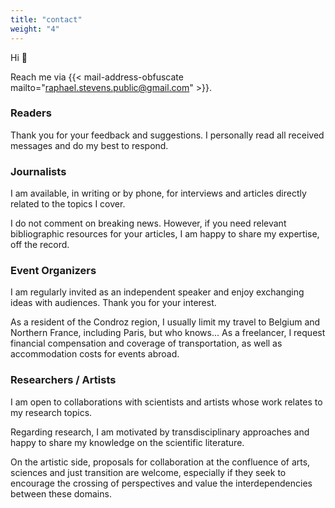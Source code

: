 ```yaml
---
title: "contact"
weight: "4"
---
```


Hi :wave:

Reach me via {{< mail-address-obfuscate mailto="raphael.stevens.public@gmail.com" >}}.

### Readers

Thank you for your feedback and suggestions. I personally read all received messages and do my best to respond.

### Journalists

I am available, in writing or by phone, for interviews and articles directly related to the topics I cover.

I do not comment on breaking news. However, if you need relevant bibliographic resources for your articles, I am happy to share my expertise, off the record.

### Event Organizers

I am regularly invited as an independent speaker and enjoy exchanging ideas with audiences. Thank you for your interest.

As a resident of the Condroz region, I usually limit my travel to Belgium and Northern France, including Paris, but who knows... As a freelancer, I request financial compensation and coverage of transportation, as well as accommodation costs for events abroad. 

### Researchers / Artists

I am open to collaborations with scientists and artists whose work relates to my research topics.

Regarding research, I am motivated by transdisciplinary approaches and happy to share my knowledge on the scientific literature.

On the artistic side, proposals for collaboration at the confluence of arts, sciences and just transition are welcome, especially if they seek to encourage the crossing of perspectives and value the interdependencies between these domains.
